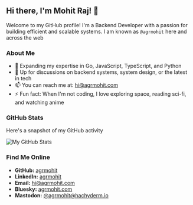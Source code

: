 ## Hi there, I'm Mohit Raj! 👋

Welcome to my GitHub profile! I'm a Backend Developer with a passion for
building efficient and scalable systems. I am known as `@agrmohit` here and
across the web

### About Me

- 🌱 Expanding my expertise in Go, JavaScript, TypeScript, and Python
- 💬 Up for discussions on backend systems, system design, or the latest in tech
- 📫 You can reach me at:
  [hi@agrmohit.com](mailto:hi@agrmohit.com?subject=Hello%20from%20GitHub%21)
- ⚡ Fun fact: When I'm not coding, I love exploring space, reading sci-fi, and
  watching anime

### GitHub Stats

Here's a snapshot of my GitHub activity

<picture>
  <source
    media="(prefers-color-scheme: dark)"
    srcset="
      https://github-readme-stats.vercel.app/api?username=agrmohit&show_icons=true&theme=catppuccin_mocha&hide_border=true&hide_title=true&rank_icon=github
    "
    alt="My GitHub Stats"
  />
  <source
    media="(prefers-color-scheme: light)"
    srcset="
      https://github-readme-stats.vercel.app/api?username=agrmohit&show_icons=true&theme=catppuccin_latte&hide_border=true&hide_title=true&rank_icon=github
    "
    alt="My GitHub Stats"
  />
  <img
    src="https://github-readme-stats.vercel.app/api?username=agrmohit&show_icons=true&theme=catppuccin_latte&hide_border=true&hide_title=true&rank_icon=github"
    alt="My GitHub Stats"
  />
</picture>

### Find Me Online

- **GitHub:** [agrmohit](https://github.com/agrmohit)
- **LinkedIn:** [agrmohit](https://linkedin.com/in/agrmohit)
- **Email:** [hi@agrmohit.com](mailto:hi@agrmohit.com)
- **Bluesky:** [agrmohit.com](https://agrmohit.com)
- **Mastodon:** [@agrmohit@hachyderm.io](https://hachyderm.io/@agrmohit)
